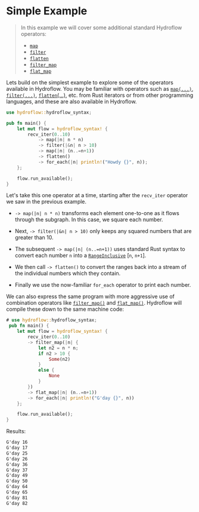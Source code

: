 # Simple Example
> In this example we will cover some additional standard Hydroflow operators:
> - [`map`](./surface_ops.gen.md#map)
> - [`filter`](./surface_ops.gen.md#filter)
> - [`flatten`](./surface_ops.gen.md#flatten)
> - [`filter_map`](./surface_ops.gen.md#filter_map)
> - [`flat_map`](./surface_ops.gen.md#flat_map)

Lets build on the simplest example to explore some of the operators available
in Hydroflow. You may be familiar with operators such as [`map(...)`](./surface_ops.gen.md#map),
[`filter(...)`](./surface_ops.gen.md#filter), [`flatten`(...)](./surface_ops.gen.md#flatten),
etc. from Rust iterators or from other programming languages, and these are
also available in Hydroflow.

```rust
use hydroflow::hydroflow_syntax;

pub fn main() {
    let mut flow = hydroflow_syntax! {
        recv_iter(0..10)
            -> map(|n| n * n)
            -> filter(|&n| n > 10)
            -> map(|n| (n..=n+1))
            -> flatten()
            -> for_each(|n| println!("Howdy {}", n));
    };

    flow.run_available();
}
```
Let's take this one operator at a time, starting after the `recv_iter` operator we saw in the previous example.

- `-> map(|n| n * n)` transforms each element one-to-one as it flows through the subgraph.
In this case, we square each number. 
- Next, `-> filter(|&n| n > 10)` only keeps any squared numbers that are greater than 10.

- The subsequent `-> map(|n| (n..=n+1))` uses standard Rust syntax to convert each number `n` into a
[`RangeInclusive`](https://doc.rust-lang.org/std/ops/struct.RangeInclusive.html)
\[`n`, `n+1`\]. 

- We then call `-> flatten()` to convert the ranges back
into a stream of the individual numbers which they contain.

- Finally we use the now-familiar `for_each` operator to print each number.

We can also express the same program with more aggressive use of combination operators like
[`filter_map()`](./surface_ops.gen.md#filtermap) and [`flat_map()`](./surface_ops.gen.md#flat_map). Hydroflow will compile these down to the same
machine code:
```rust
# use hydroflow::hydroflow_syntax;
 pub fn main() {
    let mut flow = hydroflow_syntax! {
        recv_iter(0..10)
        -> filter_map(|n| {
            let n2 = n * n;
            if n2 > 10 {
                Some(n2)
            }
            else {
                None
            }
        })
        -> flat_map(|n| (n..=n+1))
        -> for_each(|n| println!("G'day {}", n))
    };

    flow.run_available();
}
```

Results:
```txt
G'day 16
G'day 17
G'day 25
G'day 26
G'day 36
G'day 37
G'day 49
G'day 50
G'day 64
G'day 65
G'day 81
G'day 82
```
